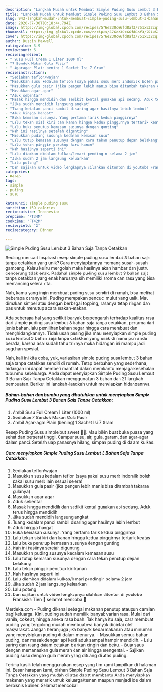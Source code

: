 ```yaml
---
description: "Langkah Mudah untuk Membuat Simple Puding Susu Lembut 3 Bahan Saja Tanpa Cetakkan, Enak"
title: "Langkah Mudah untuk Membuat Simple Puding Susu Lembut 3 Bahan Saja Tanpa Cetakkan, Enak"
slug: 943-langkah-mudah-untuk-membuat-simple-puding-susu-lembut-3-bahan-saja-tanpa-cetakkan-enak
date: 2020-07-30T10:18:44.794Z
image: https://img-global.cpcdn.com/recipes/576e230c66fd8af3/751x532cq70/simple-puding-susu-lembut-3-bahan-saja-tanpa-cetakkan-foto-resep-utama.jpg
thumbnail: https://img-global.cpcdn.com/recipes/576e230c66fd8af3/751x532cq70/simple-puding-susu-lembut-3-bahan-saja-tanpa-cetakkan-foto-resep-utama.jpg
cover: https://img-global.cpcdn.com/recipes/576e230c66fd8af3/751x532cq70/simple-puding-susu-lembut-3-bahan-saja-tanpa-cetakkan-foto-resep-utama.jpg
author: Dustin Maxwell
ratingvalue: 3.9
reviewcount: 6
recipeingredient:
- " Susu Full Cream 1 Liter 1000 ml"
- "7 Sendok Makan Gula Pasir"
- " Agaragar Plain bening 1 Sachet Isi 7 Gram"
recipeinstructions:
- "Sediakan teflon/wajan"
- "Masukkan susu kedalam teflon (saya pakai susu merk indomilk boleh pakai susu merk lain sesuai selera)"
- "Masukkan gula pasir (jika pengen lebih manis bisa ditambah takaran gulanya)"
- "Masukkan agar-agar"
- "Aduk sebentar"
- "Masak hingga mendidih dan sedikit kental gunakan api sedang. Aduk terus hingga mendidih"
- "Jika sudah mendidih langsung angkat"
- "Tuang kedalam panci sambil disaring agar hasilnya lebih lembut"
- "Aduk hingga hangat"
- "Buka kemasan susunya. Yang pertama tarik kedua pinggirnya"
- "Lalu tekan sisi kiri dan kanan hingga kedua pinggirnya tertarik keatas"
- "Lalu buka penutup kemasan susunya dengan gunting"
- "Nah ini hasilnya setelah digunting"
- "Masukkan puding susunya kedalam kemasan susu"
- "Lalu tutup kemasan susunya dengan cara tekan penutup depan belakang"
- "Lalu tekan pinggir penutup kiri kanan"
- "Nah hasilnya seperti ini"
- "Lalu diamkan didalam kulkas/lemari pendingin selama 2 jam"
- "Jika sudah 2 jam langsung keluarkan"
- "Lalu potong"
- "Dan sajikan untuk video lengkapnya silahkan ditonton di youtobe Fransiska Tien 🤗 selamat mencoba 🤗"
categories:
- Resep
tags:
- simple
- puding
- susu

katakunci: simple puding susu 
nutrition: 159 calories
recipecuisine: Indonesian
preptime: "PT34M"
cooktime: "PT42M"
recipeyield: "2"
recipecategory: Dinner

---
```



![Simple Puding Susu Lembut 3 Bahan Saja Tanpa Cetakkan](https://img-global.cpcdn.com/recipes/576e230c66fd8af3/751x532cq70/simple-puding-susu-lembut-3-bahan-saja-tanpa-cetakkan-foto-resep-utama.jpg)

Sedang mencari inspirasi resep simple puding susu lembut 3 bahan saja tanpa cetakkan yang unik? Cara menyiapkannya memang susah-susah gampang. Kalau keliru mengolah maka hasilnya akan hambar dan justru cenderung tidak enak. Padahal simple puding susu lembut 3 bahan saja tanpa cetakkan yang enak harusnya sih memiliki aroma dan rasa yang bisa memancing selera kita.

Nah, kamu yang ingin membuat puding susu sendiri di rumah, bisa melihat beberapa caranya ini. Puding merupakan pencuci mulut yang unik. Mau dimakan simpel atau dengan berbagai topping, rasanya tetap ringan dan pas untuk menutup acara makan-makan.

Ada beberapa hal yang sedikit banyak berpengaruh terhadap kualitas rasa dari simple puding susu lembut 3 bahan saja tanpa cetakkan, pertama dari jenis bahan, lalu pemilihan bahan segar hingga cara membuat dan menghidangkannya. Tidak usah pusing jika mau menyiapkan simple puding susu lembut 3 bahan saja tanpa cetakkan yang enak di mana pun anda berada, karena asal sudah tahu triknya maka hidangan ini mampu jadi suguhan spesial.


Nah, kali ini kita coba, yuk, variasikan simple puding susu lembut 3 bahan saja tanpa cetakkan sendiri di rumah. Tetap berbahan yang sederhana, hidangan ini dapat memberi manfaat dalam membantu menjaga kesehatan tubuhmu sekeluarga. Anda dapat menyiapkan Simple Puding Susu Lembut 3 Bahan Saja Tanpa Cetakkan menggunakan 3 bahan dan 21 langkah pembuatan. Berikut ini langkah-langkah untuk menyiapkan hidangannya.

<!--inarticleads1-->

##### Bahan-bahan dan bumbu yang dibutuhkan untuk menyiapkan Simple Puding Susu Lembut 3 Bahan Saja Tanpa Cetakkan:

1. Ambil  Susu Full Cream 1 Liter (1000 ml)
1. Sediakan 7 Sendok Makan Gula Pasir
1. Ambil  Agar-agar Plain (bening) 1 Sachet Isi 7 Gram


Resep Puding Susu simple but sweet 💞🍮. Mau bikin buat buka puasa yang sehat dan berserat tinggi. Campur susu, air, gula, garam, dan agar-agar dalam panci. Setelah uap panasnya hilang, simpan puding di dalam kulkas. 

<!--inarticleads2-->

##### Cara menyiapkan Simple Puding Susu Lembut 3 Bahan Saja Tanpa Cetakkan:

1. Sediakan teflon/wajan
1. Masukkan susu kedalam teflon (saya pakai susu merk indomilk boleh pakai susu merk lain sesuai selera)
1. Masukkan gula pasir (jika pengen lebih manis bisa ditambah takaran gulanya)
1. Masukkan agar-agar
1. Aduk sebentar
1. Masak hingga mendidih dan sedikit kental gunakan api sedang. Aduk terus hingga mendidih
1. Jika sudah mendidih langsung angkat
1. Tuang kedalam panci sambil disaring agar hasilnya lebih lembut
1. Aduk hingga hangat
1. Buka kemasan susunya. Yang pertama tarik kedua pinggirnya
1. Lalu tekan sisi kiri dan kanan hingga kedua pinggirnya tertarik keatas
1. Lalu buka penutup kemasan susunya dengan gunting
1. Nah ini hasilnya setelah digunting
1. Masukkan puding susunya kedalam kemasan susu
1. Lalu tutup kemasan susunya dengan cara tekan penutup depan belakang
1. Lalu tekan pinggir penutup kiri kanan
1. Nah hasilnya seperti ini
1. Lalu diamkan didalam kulkas/lemari pendingin selama 2 jam
1. Jika sudah 2 jam langsung keluarkan
1. Lalu potong
1. Dan sajikan untuk video lengkapnya silahkan ditonton di youtobe Fransiska Tien 🤗 selamat mencoba 🤗


Merdeka.com - Puding dikenal sebagai makanan penutup ataupun camilan bagi keluarga. Kini, puding sudah memiliki banyak varian rasa. Mulai dari vanila, cokelat, hingga aneka rasa buah. Tak hanya itu saja, cara membuat puding yang tergolong mudah membuatnya banyak dicintai oleh masyarakat. Jangan heran juga jika banyak kedai makanan atau minuman yang menyisipkan puding di dalam menunya. - Masukkan semua bahan puding, dan masak dengan api kecil aduk sampai hampir mendidih. - Lalu saring dan tuang dalam cetakan biarkan dingin dan beku. - Buat saus dengan memanaskan gula merah dan air hingga mengental. - Sajikan puding susu dengan gula merah yang dituang di atas puding. 

Terima kasih telah menggunakan resep yang tim kami tampilkan di halaman ini. Besar harapan kami, olahan Simple Puding Susu Lembut 3 Bahan Saja Tanpa Cetakkan yang mudah di atas dapat membantu Anda menyiapkan makanan yang menarik untuk keluarga/teman maupun menjadi ide dalam berbisnis kuliner. Selamat mencoba!
